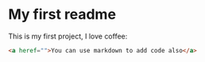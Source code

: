 # My first readme

This is my first project, I love coffee:

```html
<a heref="">You can use markdown to add code also</a>
```

